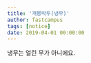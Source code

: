 ```yaml
---
title: '개봉박두(냉무)'
author: fastcampus
tags: [notice]
date: 2019-04-01 00:00:00
---
```


냉무는 얼린 무가 아니에요.

